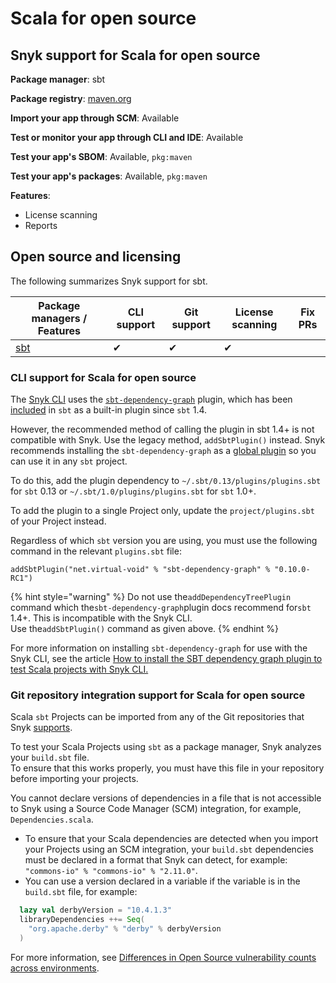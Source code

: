 # Scala for open source

## Snyk support for Scala for open source

**Package manager**: sbt

**Package registry**: [maven.org](https://maven.org/)

**Import your app through SCM**: Available&#x20;

**Test or monitor your app through CLI and IDE**: Available

**Test your app's SBOM**: Available, `pkg:maven`

**Test your app's packages**: Available, `pkg:maven`

**Features**:&#x20;

* License scanning
* Reports

## Open source and licensing

The following summarizes Snyk support for sbt.

| Package managers / Features       | CLI support | Git support | License scanning | Fix PRs |
| --------------------------------- | ----------- | ----------- | ---------------- | ------- |
| [sbt](https://www.scala-sbt.org/) | ✔︎          | ✔︎          | ✔︎               |         |

### CLI support for Scala for open source

The [Snyk CLI](../../snyk-cli/) uses the [`sbt-dependency-graph`](https://github.com/sbt/sbt-dependency-graph) plugin, which has been [included](https://www.scala-sbt.org/1.x/docs/Combined+Pages.html#sbt-dependency-graph+is+in-sourced) in `sbt` as a built-in plugin since `sbt` 1.4.

However, the recommended method of calling the plugin in sbt 1.4+ is not compatible with Snyk. Use the legacy method, `addSbtPlugin()` instead. Snyk recommends installing the `sbt-dependency-graph` as a [global plugin](https://www.scala-sbt.org/1.x/docs/Using-Plugins.html#Global+plugins) so you can use it in any `sbt` project.

To do this, add the plugin dependency to `~/.sbt/0.13/plugins/plugins.sbt` for `sbt` 0.13 or `~/.sbt/1.0/plugins/plugins.sbt` for `sbt` 1.0+.

To add the plugin to a single Project only, update the `project/plugins.sbt` of your Project instead.

Regardless of which `sbt` version you are using, you must use the following command in the relevant `plugins.sbt` file:

`addSbtPlugin("net.virtual-void" % "sbt-dependency-graph" % "0.10.0-RC1")`

{% hint style="warning" %}
Do not use the`addDependencyTreePlugin` command which the`sbt-dependency-graph`plugin docs recommend for`sbt` 1.4+. This is incompatible with the Snyk CLI. \
Use the`addSbtPlugin()` command as given above.
{% endhint %}

For more information on installing `sbt-dependency-graph` for use with the Snyk CLI, see the article [How to install the SBT dependency graph plugin to test Scala projects with Snyk CLI.](https://support.snyk.io/hc/en-us/articles/360004167317)

### Git repository integration support for Scala for open source

Scala `sbt` Projects can be imported from any of the Git repositories that Snyk [supports](../../scm-ide-and-ci-cd-workflow-and-integrations/snyk-scm-integrations/).

To test your Scala Projects using `sbt` as a package manager, Snyk analyzes your `build.sbt` file.\
To ensure that this works properly, you must have this file in your repository before importing your projects.

You cannot declare versions of dependencies in a file that is not accessible to Snyk using a Source Code Manager (SCM) integration, for example, `Dependencies.scala`.

* To ensure that your Scala dependencies are detected when you import your Projects using an SCM integration, your `build.sbt` dependencies must be declared in a format that Snyk can detect, for example:\
  `"commons-io" % "commons-io" % "2.11.0"`.
* You can use a version declared in a variable if the variable is in the `build.sbt` file, for example:

```scala
  lazy val derbyVersion = "10.4.1.3"
  libraryDependencies ++= Seq(
    "org.apache.derby" % "derby" % derbyVersion
  ) 
```

For more information, see [Differences in Open Source vulnerability counts across environments](../../scan-with-snyk/snyk-open-source/manage-vulnerabilities/differences-in-open-source-vulnerability-counts-across-environments.md).
